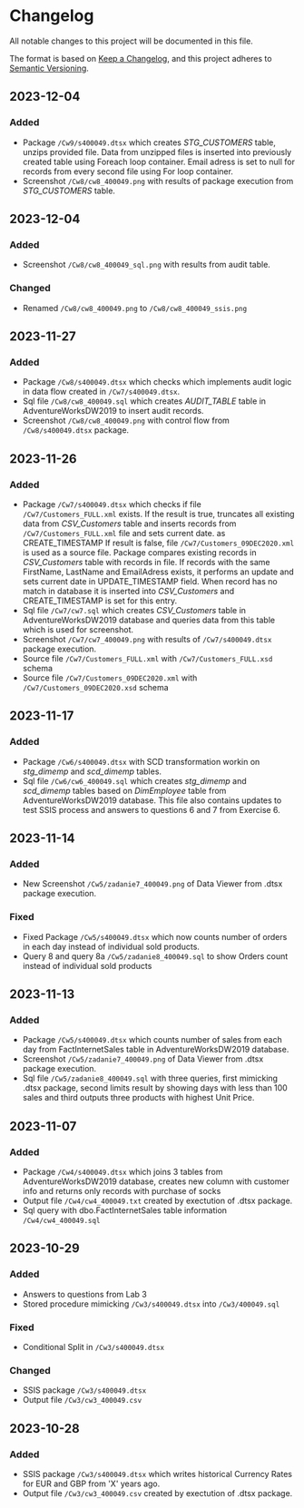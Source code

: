 # Changelog

All notable changes to this project will be documented in this file.

The format is based on [Keep a Changelog](https://keepachangelog.com/en/1.0.0/),
and this project adheres to [Semantic Versioning](https://semver.org/spec/v2.0.0.html).



## 2023-12-04

### Added

- Package `/Cw9/s400049.dtsx` which creates *STG_CUSTOMERS* table, unzips provided file. Data from unzipped files is inserted into previously created table using Foreach loop container.
  Email adress is set to null for records from every second file using For loop container.
- Screenshot `/Cw8/cw8_400049.png` with results of package execution from *STG_CUSTOMERS* table.

## 2023-12-04

### Added

- Screenshot `/Cw8/cw8_400049_sql.png` with results from audit table.

### Changed

- Renamed `/Cw8/cw8_400049.png` to `/Cw8/cw8_400049_ssis.png`


## 2023-11-27

### Added

- Package `/Cw8/s400049.dtsx` which checks which implements audit logic in data flow created in `/Cw7/s400049.dtsx`.
- Sql file `/Cw8/cw8_400049.sql` which creates *AUDIT_TABLE* table in AdventureWorksDW2019 to insert audit records.
- Screenshot `/Cw8/cw8_400049.png` with control flow from `/Cw8/s400049.dtsx` package.


## 2023-11-26

### Added

- Package `/Cw7/s400049.dtsx` which checks if file `/Cw7/Customers_FULL.xml` exists. If the result is true, truncates all existing data from *CSV_Customers* table and inserts records from `/Cw7/Customers_FULL.xml` file and sets current date.
  as CREATE_TIMESTAMP
  If result is false, file `/Cw7/Customers_09DEC2020.xml` is used as a source file. Package compares existing records in *CSV_Customers* table with records in file. If records with the same FirstName, LastName and EmailAdress exists, it performs 
  an update and sets current date in UPDATE_TIMESTAMP field. When record has no match in database it is inserted into *CSV_Customers* and CREATE_TIMESTAMP is set for this entry.
- Sql file `/Cw7/cw7.sql` which creates *CSV_Customers* table in AdventureWorksDW2019 database and queries data from this table which is used for screenshot.
- Screenshot `/Cw7/cw7_400049.png` with results of `/Cw7/s400049.dtsx` package execution.
- Source file `/Cw7/Customers_FULL.xml` with `/Cw7/Customers_FULL.xsd` schema
- Source file `/Cw7/Customers_09DEC2020.xml` with `/Cw7/Customers_09DEC2020.xsd` schema


## 2023-11-17

### Added

- Package `/Cw6/s400049.dtsx` with SCD transformation workin on *stg_dimemp* and *scd_dimemp* tables.
- Sql file `/Cw6/cw6_400049.sql` which creates *stg_dimemp* and *scd_dimemp* tables based on *DimEmployee* table from AdventureWorksDW2019 database.
  This file also contains updates to test SSIS process and answers to questions 6 and 7 from Exercise 6.

## 2023-11-14

### Added

- New Screenshot `/Cw5/zadanie7_400049.png` of Data Viewer from .dtsx package execution.

### Fixed

- Fixed Package `/Cw5/s400049.dtsx` which now counts number of orders in each day instead of individual sold products.
- Query 8 and query 8a `/Cw5/zadanie8_400049.sql` to show Orders count instead of individual sold products

## 2023-11-13

### Added

- Package `/Cw5/s400049.dtsx` which counts number of sales from each day from FactInternetSales table in AdventureWorksDW2019 database.
- Screenshot `/Cw5/zadanie7_400049.png` of Data Viewer from .dtsx package execution.
- Sql file `/Cw5/zadanie8_400049.sql` with three queries,
  first mimicking .dtsx package, second limits result by showing days with less than 100 sales
  and third outputs three products with highest Unit Price.


## 2023-11-07

### Added

- Package `/Cw4/s400049.dtsx` which joins 3 tables from AdventureWorksDW2019 database, 
  creates new column with customer info and returns only records with purchase of socks
- Output file `/Cw4/cw4_400049.txt` created by exectution of .dtsx package.
- Sql query with dbo.FactInternetSales table information `/Cw4/cw4_400049.sql`


## 2023-10-29

### Added

- Answers to questions from Lab 3
- Stored procedure mimicking `/Cw3/s400049.dtsx` into `/Cw3/400049.sql` 

### Fixed

 - Conditional Split in `/Cw3/s400049.dtsx`

### Changed

- SSIS package `/Cw3/s400049.dtsx`
- Output file `/Cw3/cw3_400049.csv`

## 2023-10-28

### Added

- SSIS package `/Cw3/s400049.dtsx` which writes historical Currency Rates for EUR and GBP from 'X' years ago. 
- Output file `/Cw3/cw3_400049.csv` created by exectution of .dtsx package.

